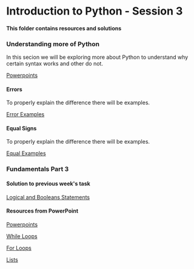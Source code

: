 # Introduction to Python - Session 3
#### This folder contains resources and solutions 

### Understanding more of Python
In this secion we will be exploring more about Python to understand why certain syntax works and other do not.

[Powerpoints](https://github.com/KeaganKozlowski/python-course/blob/main/Session%203/PowerPoints/Slides.md)
#### Errors
To properly explain the difference there will be examples.

[Error Examples](https://github.com/KeaganKozlowski/python-course/blob/main/Session%203/Types%20of%20Errors/Errors.md)
#### Equal Signs
To properly explain the difference there will be examples.

[Equal Examples](https://github.com/KeaganKozlowski/python-course/tree/main/Session%203/Equals%20Signs)
### Fundamentals Part 3
#### Solution to previous week's task
[Logical and Booleans Statements](https://github.com/KeaganKozlowski/python-course/blob/main/Session%203/Session%202%20-%20Logical%20%2B%20Boolean.py)
#### Resources from PowerPoint
[Powerpoints](https://github.com/KeaganKozlowski/python-course/tree/main/Session%203/PowerPoints/Slides.md)

[While Loops](https://github.com/KeaganKozlowski/python-course/tree/main/Session%203/PowerPoints/While%20Loop%20Examples/While%loops.md)

[For Loops](https://github.com/KeaganKozlowski/python-course/tree/main/Session%203/PowerPoints/For%20Loop%20Examples)

[Lists](https://github.com/KeaganKozlowski/python-course/tree/main/Session%203/PowerPoints/List%20Example)

